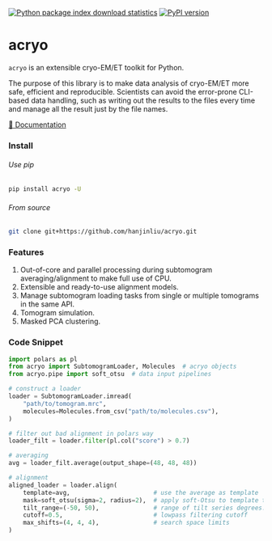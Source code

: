 [![Python package index download statistics](https://img.shields.io/pypi/dm/acryo.svg)](https://pypistats.org/packages/acryo)
[![PyPI version](https://badge.fury.io/py/acryo.svg)](https://badge.fury.io/py/acryo)

# acryo

`acryo` is an extensible cryo-EM/ET toolkit for Python.

The purpose of this library is to make data analysis of cryo-EM/ET more safe, efficient and reproducible.
Scientists can avoid the error-prone CLI-based data handling, such as writing out the results to the files every time and manage all the result just by the file names.

[📘 Documentation](https://hanjinliu.github.io/acryo/)

### Install

###### Use pip

```bash
pip install acryo -U
```

###### From source

```bash
git clone git+https://github.com/hanjinliu/acryo.git
```

### Features

1. Out-of-core and parallel processing during subtomogram averaging/alignment to make full use of CPU.
2. Extensible and ready-to-use alignment models.
3. Manage subtomogram loading tasks from single or multiple tomograms in the same API.
4. Tomogram simulation.
5. Masked PCA clustering.

### Code Snippet

```Python
import polars as pl
from acryo import SubtomogramLoader, Molecules  # acryo objects
from acryo.pipe import soft_otsu  # data input pipelines

# construct a loader
loader = SubtomogramLoader.imread(
    "path/to/tomogram.mrc",
    molecules=Molecules.from_csv("path/to/molecules.csv"),
)

# filter out bad alignment in polars way
loader_filt = loader.filter(pl.col("score") > 0.7)

# averaging
avg = loader_filt.average(output_shape=(48, 48, 48))

# alignment
aligned_loader = loader.align(
    template=avg,                       # use the average as template
    mask=soft_otsu(sigma=2, radius=2),  # apply soft-Otsu to template to make the mask
    tilt_range=(-50, 50),               # range of tilt series degrees.
    cutoff=0.5,                         # lowpass filtering cutoff
    max_shifts=(4, 4, 4),               # search space limits
)

```
